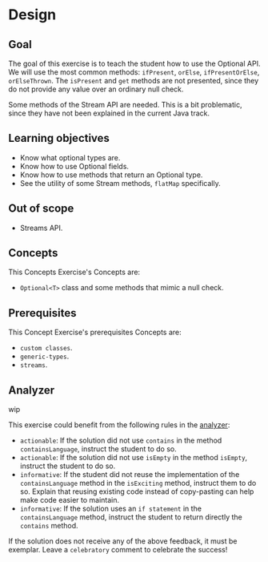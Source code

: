 # Design

## Goal

The goal of this exercise is to teach the student how to use the Optional API.
We will use the most common methods: `ifPresent`, `orElse`, `ifPresentOrElse`, `orElseThrown`. 
The `isPresent` and `get` methods are not presented, since they do not provide any value over an ordinary null check.

Some methods of the Stream API are needed. This is a bit problematic, since they have not been explained in the current Java track.

## Learning objectives

- Know what optional types are.
- Know how to use Optional<T> fields.
- Know how to use methods that return an Optional<T> type.
- See the utility of some Stream methods, `flatMap` specifically.

## Out of scope

- Streams API.

## Concepts

This Concepts Exercise's Concepts are:

- `Optional<T>` class and some methods that mimic a null check.

## Prerequisites

This Concept Exercise's prerequisites Concepts are:

- `custom classes`.
- `generic-types`.
- `streams`.

## Analyzer

wip

This exercise could benefit from the following rules in the [analyzer]:

- `actionable`: If the solution did not use `contains` in the method `containsLanguage`, instruct the student to do so.
- `actionable`: If the solution did not use `isEmpty` in the method `isEmpty`, instruct the student to do so.
- `informative`: If the student did not reuse the implementation of the `containsLanguage` method in the `isExciting` method, instruct them to do so.
  Explain that reusing existing code instead of copy-pasting can help make code easier to maintain.
- `informative`: If the solution uses an `if statement` in the `containsLanguage` method, instruct the student to return directly the `contains` method.

If the solution does not receive any of the above feedback, it must be exemplar.
Leave a `celebratory` comment to celebrate the success!

[analyzer]: https://github.com/exercism/java-analyzer
